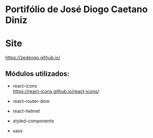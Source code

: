 # Portifólio de José Diogo Caetano Diniz  
# Site  
https://zedeogo.github.io/  
  
## Módulos utilizados:  
- react-icons  
https://react-icons.github.io/react-icons/
  
- react-router-dom  
  
- react-helmet  
  
- styled-components  
  
- sass